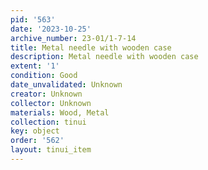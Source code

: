 ```yaml
---
pid: '563'
date: '2023-10-25'
archive_number: 23-01/1-7-14
title: Metal needle with wooden case
description: Metal needle with wooden case
extent: '1'
condition: Good
date_unvalidated: Unknown
creator: Unknown
collector: Unknown
materials: Wood, Metal
collection: tinui
key: object
order: '562'
layout: tinui_item
---
```

